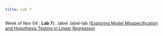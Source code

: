 ```yaml
---
title: Lab 7
---
```


Week of Nov 04
: **Lab 7**{: .label .label-lab }[Exploring Model Misspecification and Hypothesis Testing in Linear Regression](../labs/lab7)
